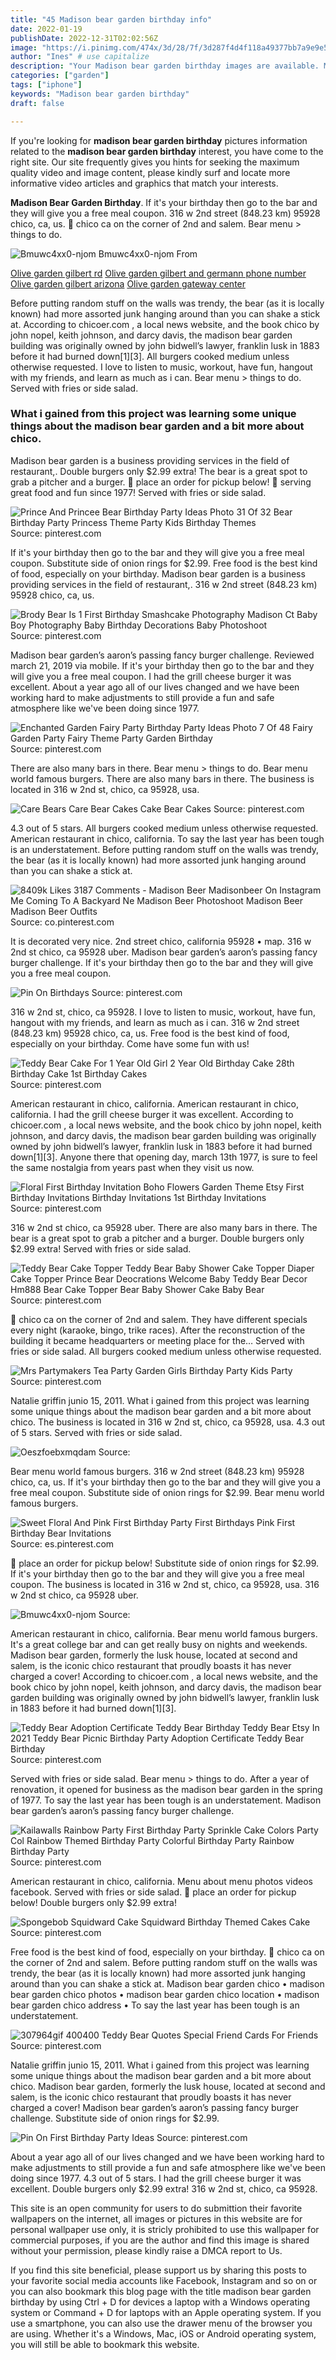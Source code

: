 ```yaml
---
title: "45 Madison bear garden birthday info"
date: 2022-01-19
publishDate: 2022-12-31T02:02:56Z
image: "https://i.pinimg.com/474x/3d/28/7f/3d287f4d4f118a49377bb7a9e9e503f1.jpg"
author: "Ines" # use capitalize
description: "Your Madison bear garden birthday images are available. Madison bear garden birthday are a topic that is being searched for and liked by netizens now. You can Get the Madison bear garden birthday files here. Find and Download all royalty-free images."
categories: ["garden"]
tags: ["iphone"]
keywords: "Madison bear garden birthday"
draft: false

---
```


If you're looking for **madison bear garden birthday** pictures information related to the **madison bear garden birthday** interest, you have come to the right  site.  Our site frequently  gives you  hints  for seeking  the maximum  quality video and image  content, please kindly surf and locate more informative video articles and graphics  that match your interests.

**Madison Bear Garden Birthday**. If it&#039;s your birthday then go to the bar and they will give you a free meal coupon. 316 w 2nd street (848.23 km) 95928 chico, ca, us. 🌲 chico ca on the corner of 2nd and salem. Bear menu &gt; things to do.

![Bmuwc4xx0-njom](https://i.pinimg.com/736x/38/8f/aa/388faa440782227abf8fb71828779a0c.jpg "Bmuwc4xx0-njom")
Bmuwc4xx0-njom From 

[Olive garden gilbert rd](/olive-garden-gilbert-rd/)
[Olive garden gilbert and germann phone number](/olive-garden-gilbert-and-germann-phone-number/)
[Olive garden gilbert arizona](/olive-garden-gilbert-arizona/)
[Olive garden gateway center](/olive-garden-gateway-center/)

Before putting random stuff on the walls was trendy, the bear (as it is locally known) had more assorted junk hanging around than you can shake a stick at. According to chicoer.com , a local news website, and the book chico by john nopel, keith johnson, and darcy davis, the madison bear garden building was originally owned by john bidwell’s lawyer, franklin lusk in 1883 before it had burned down[1][3]. All burgers cooked medium unless otherwise requested. I love to listen to music, workout, have fun, hangout with my friends, and learn as much as i can. Bear menu &gt; things to do. Served with fries or side salad.

### What i gained from this project was learning some unique things about the madison bear garden and a bit more about chico.

Madison bear garden is a business providing services in the field of restaurant,. Double burgers only $2.99 extra! The bear is a great spot to grab a pitcher and a burger. 🍔 place an order for pickup below! 🐻 serving great food and fun since 1977! Served with fries or side salad.


![Prince And Princee Bear Birthday Party Ideas Photo 31 Of 32 Bear Birthday Party Princess Theme Party Kids Birthday Themes](https://i.pinimg.com/originals/2f/ce/b9/2fceb961b960315631ae867d5ba721e6.jpg "Prince And Princee Bear Birthday Party Ideas Photo 31 Of 32 Bear Birthday Party Princess Theme Party Kids Birthday Themes")
Source: pinterest.com

If it&#039;s your birthday then go to the bar and they will give you a free meal coupon. Substitute side of onion rings for $2.99. Free food is the best kind of food, especially on your birthday. Madison bear garden is a business providing services in the field of restaurant,. 316 w 2nd street (848.23 km) 95928 chico, ca, us.

![Brody Bear Is 1 First Birthday Smashcake Photography Madison Ct Baby Boy Photography Baby Birthday Decorations Baby Photoshoot](https://i.pinimg.com/originals/d4/a8/31/d4a8319897171e3e940e3a1f87dd791b.jpg "Brody Bear Is 1 First Birthday Smashcake Photography Madison Ct Baby Boy Photography Baby Birthday Decorations Baby Photoshoot")
Source: pinterest.com

Madison bear garden’s aaron’s passing fancy burger challenge. Reviewed march 21, 2019 via mobile. If it&#039;s your birthday then go to the bar and they will give you a free meal coupon. I had the grill cheese burger it was excellent. About a year ago all of our lives changed and we have been working hard to make adjustments to still provide a fun and safe atmosphere like we&#039;ve been doing since 1977.

![Enchanted Garden Fairy Party Birthday Party Ideas Photo 7 Of 48 Fairy Garden Party Fairy Theme Party Garden Birthday](https://i.pinimg.com/originals/05/f3/45/05f345e5338d8407461752b84eb4dbc0.jpg "Enchanted Garden Fairy Party Birthday Party Ideas Photo 7 Of 48 Fairy Garden Party Fairy Theme Party Garden Birthday")
Source: pinterest.com

There are also many bars in there. Bear menu &gt; things to do. Bear menu world famous burgers. There are also many bars in there. The business is located in 316 w 2nd st, chico, ca 95928, usa.

![Care Bears Care Bear Cakes Cake Bear Cakes](https://i.pinimg.com/originals/54/21/41/5421411f905f4a8c6236f2b40d2c1295.png "Care Bears Care Bear Cakes Cake Bear Cakes")
Source: pinterest.com

4.3 out of 5 stars. All burgers cooked medium unless otherwise requested. American restaurant in chico, california. To say the last year has been tough is an understatement. Before putting random stuff on the walls was trendy, the bear (as it is locally known) had more assorted junk hanging around than you can shake a stick at.

![8409k Likes 3187 Comments - Madison Beer Madisonbeer On Instagram Me Coming To A Backyard Ne Madison Beer Photoshoot Madison Beer Madison Beer Outfits](https://i.pinimg.com/originals/a2/8d/99/a28d995ef0007cc98f59ba3f588aec8f.jpg "8409k Likes 3187 Comments - Madison Beer Madisonbeer On Instagram Me Coming To A Backyard Ne Madison Beer Photoshoot Madison Beer Madison Beer Outfits")
Source: co.pinterest.com

It is decorated very nice. 2nd street chico, california 95928 • map. 316 w 2nd st chico, ca 95928 uber. Madison bear garden’s aaron’s passing fancy burger challenge. If it&#039;s your birthday then go to the bar and they will give you a free meal coupon.

![Pin On Birthdays](https://i.pinimg.com/originals/ca/b7/b3/cab7b3a06d56c1022bd5f8da770f73de.jpg "Pin On Birthdays")
Source: pinterest.com

316 w 2nd st, chico, ca 95928. I love to listen to music, workout, have fun, hangout with my friends, and learn as much as i can. 316 w 2nd street (848.23 km) 95928 chico, ca, us. Free food is the best kind of food, especially on your birthday. Come have some fun with us!

![Teddy Bear Cake For 1 Year Old Girl 2 Year Old Birthday Cake 28th Birthday Cake 1st Birthday Cakes](https://i.pinimg.com/originals/54/f2/d3/54f2d3b1e8e1bd2b9bc25e6a47d501b9.jpg "Teddy Bear Cake For 1 Year Old Girl 2 Year Old Birthday Cake 28th Birthday Cake 1st Birthday Cakes")
Source: pinterest.com

American restaurant in chico, california. American restaurant in chico, california. I had the grill cheese burger it was excellent. According to chicoer.com , a local news website, and the book chico by john nopel, keith johnson, and darcy davis, the madison bear garden building was originally owned by john bidwell’s lawyer, franklin lusk in 1883 before it had burned down[1][3]. Anyone there that opening day, march 13th 1977, is sure to feel the same nostalgia from years past when they visit us now.

![Floral First Birthday Invitation Boho Flowers Garden Theme Etsy First Birthday Invitations Birthday Invitations 1st Birthday Invitations](https://i.pinimg.com/originals/2e/30/21/2e3021c62ff60d1f5d6b41f40aaad3b1.jpg "Floral First Birthday Invitation Boho Flowers Garden Theme Etsy First Birthday Invitations Birthday Invitations 1st Birthday Invitations")
Source: pinterest.com

316 w 2nd st chico, ca 95928 uber. There are also many bars in there. The bear is a great spot to grab a pitcher and a burger. Double burgers only $2.99 extra! Served with fries or side salad.

![Teddy Bear Cake Topper Teddy Bear Baby Shower Cake Topper Diaper Cake Topper Prince Bear Deocrations Welcome Baby Teddy Bear Decor Hm888 Bear Cake Topper Bear Baby Shower Cake Baby Bear](https://i.pinimg.com/736x/9c/5b/d6/9c5bd6bbc74cfa2aadc238ea180bbd73.jpg "Teddy Bear Cake Topper Teddy Bear Baby Shower Cake Topper Diaper Cake Topper Prince Bear Deocrations Welcome Baby Teddy Bear Decor Hm888 Bear Cake Topper Bear Baby Shower Cake Baby Bear")
Source: pinterest.com

🌲 chico ca on the corner of 2nd and salem. They have different specials every night (karaoke, bingo, trike races). After the reconstruction of the building it became headquarters or meeting place for the… Served with fries or side salad. All burgers cooked medium unless otherwise requested.

![Mrs Partymakers Tea Party Garden Girls Birthday Party Kids Party](https://i.pinimg.com/736x/57/17/db/5717db07aaa1113569ba69115cc0fcd9--garden-tea-parties-sofia-the-first.jpg "Mrs Partymakers Tea Party Garden Girls Birthday Party Kids Party")
Source: pinterest.com

Natalie griffin junio 15, 2011. What i gained from this project was learning some unique things about the madison bear garden and a bit more about chico. The business is located in 316 w 2nd st, chico, ca 95928, usa. 4.3 out of 5 stars. Served with fries or side salad.

![Oeszfoebxmqdam](https://i.pinimg.com/originals/c2/0c/4f/c20c4fc9de93e847784a551c0ca0f9c9.jpg "Oeszfoebxmqdam")
Source: 

Bear menu world famous burgers. 316 w 2nd street (848.23 km) 95928 chico, ca, us. If it&#039;s your birthday then go to the bar and they will give you a free meal coupon. Substitute side of onion rings for $2.99. Bear menu world famous burgers.

![Sweet Floral And Pink First Birthday Party First Birthdays Pink First Birthday Bear Invitations](https://i.pinimg.com/originals/bd/b3/98/bdb398a8b0cafcaf469625451f679d7d.jpg "Sweet Floral And Pink First Birthday Party First Birthdays Pink First Birthday Bear Invitations")
Source: es.pinterest.com

🍔 place an order for pickup below! Substitute side of onion rings for $2.99. If it&#039;s your birthday then go to the bar and they will give you a free meal coupon. The business is located in 316 w 2nd st, chico, ca 95928, usa. 316 w 2nd st chico, ca 95928 uber.

![Bmuwc4xx0-njom](https://i.pinimg.com/736x/38/8f/aa/388faa440782227abf8fb71828779a0c.jpg "Bmuwc4xx0-njom")
Source: 

American restaurant in chico, california. Bear menu world famous burgers. It&#039;s a great college bar and can get really busy on nights and weekends. Madison bear garden, formerly the lusk house, located at second and salem, is the iconic chico restaurant that proudly boasts it has never charged a cover! According to chicoer.com , a local news website, and the book chico by john nopel, keith johnson, and darcy davis, the madison bear garden building was originally owned by john bidwell’s lawyer, franklin lusk in 1883 before it had burned down[1][3].

![Teddy Bear Adoption Certificate Teddy Bear Birthday Teddy Bear Etsy In 2021 Teddy Bear Picnic Birthday Party Adoption Certificate Teddy Bear Birthday](https://i.pinimg.com/736x/b5/96/6e/b5966e89c4e5935b58a5b7ad0c92ab39.jpg "Teddy Bear Adoption Certificate Teddy Bear Birthday Teddy Bear Etsy In 2021 Teddy Bear Picnic Birthday Party Adoption Certificate Teddy Bear Birthday")
Source: pinterest.com

Served with fries or side salad. Bear menu &gt; things to do. After a year of renovation, it opened for business as the madison bear garden in the spring of 1977. To say the last year has been tough is an understatement. Madison bear garden’s aaron’s passing fancy burger challenge.

![Kailawalls Rainbow Party First Birthday Party Sprinkle Cake Colors Party Col Rainbow Themed Birthday Party Colorful Birthday Party Rainbow Birthday Party](https://i.pinimg.com/originals/90/c9/f1/90c9f188b8f1c452613239ebbb9392f7.jpg "Kailawalls Rainbow Party First Birthday Party Sprinkle Cake Colors Party Col Rainbow Themed Birthday Party Colorful Birthday Party Rainbow Birthday Party")
Source: pinterest.com

American restaurant in chico, california. Menu about menu photos videos facebook. Served with fries or side salad. 🍔 place an order for pickup below! Double burgers only $2.99 extra!

![Spongebob Squidward Cake Squidward Birthday Themed Cakes Cake](https://i.pinimg.com/1200x/75/46/08/75460882eb8f8852f3217ff2e7fb5c31.jpg "Spongebob Squidward Cake Squidward Birthday Themed Cakes Cake")
Source: pinterest.com

Free food is the best kind of food, especially on your birthday. 🌲 chico ca on the corner of 2nd and salem. Before putting random stuff on the walls was trendy, the bear (as it is locally known) had more assorted junk hanging around than you can shake a stick at. Madison bear garden chico • madison bear garden chico photos • madison bear garden chico location • madison bear garden chico address • To say the last year has been tough is an understatement.

![307964gif 400400 Teddy Bear Quotes Special Friend Cards For Friends](https://i.pinimg.com/originals/af/2d/93/af2d930d0a52896ab401b96d6911e310.gif "307964gif 400400 Teddy Bear Quotes Special Friend Cards For Friends")
Source: pinterest.com

Natalie griffin junio 15, 2011. What i gained from this project was learning some unique things about the madison bear garden and a bit more about chico. Madison bear garden, formerly the lusk house, located at second and salem, is the iconic chico restaurant that proudly boasts it has never charged a cover! Madison bear garden’s aaron’s passing fancy burger challenge. Substitute side of onion rings for $2.99.

![Pin On First Birthday Party Ideas](https://i.pinimg.com/474x/3d/28/7f/3d287f4d4f118a49377bb7a9e9e503f1.jpg "Pin On First Birthday Party Ideas")
Source: pinterest.com

About a year ago all of our lives changed and we have been working hard to make adjustments to still provide a fun and safe atmosphere like we&#039;ve been doing since 1977. 4.3 out of 5 stars. I had the grill cheese burger it was excellent. Double burgers only $2.99 extra! 316 w 2nd st, chico, ca 95928.

This site is an open community for users to do submittion their favorite wallpapers on the internet, all images or pictures in this website are for personal wallpaper use only, it is stricly prohibited to use this wallpaper for commercial purposes, if you are the author and find this image is shared without your permission, please kindly raise a DMCA report to Us.

If you find this site beneficial, please support us by sharing this posts to your favorite social media accounts like Facebook, Instagram and so on or you can also bookmark this blog page with the title madison bear garden birthday by using Ctrl + D for devices a laptop with a Windows operating system or Command + D for laptops with an Apple operating system. If you use a smartphone, you can also use the drawer menu of the browser you are using. Whether it's a Windows, Mac, iOS or Android operating system, you will still be able to bookmark this website.
